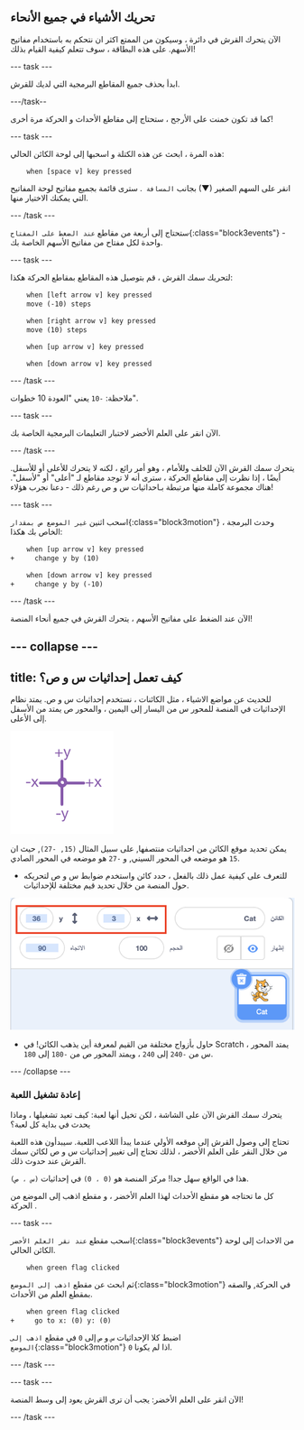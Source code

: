 ## تحريك الأشياء في جميع الأنحاء

الآن يتحرك القرش في دائرة ، وسيكون من الممتع اكثر ان نتحكم به باستخدام مفاتيح الأسهم. على هذه البطاقة ، سوف تتعلم كيفية القيام بذلك!

--- task ---

ابدأ بحذف جميع المقاطع البرمجية التي لديك للقرش.

---/task--

كما قد تكون خمنت على الأرجح ، ستحتاج إلى مقاطع الأحداث و الحركة مرة أخرى!

--- task ---

هذه المرة ، ابحث عن هذه الكتلة و اسحبها إلى لوحة الكائن الحالي:

```blocks3
    when [space v] key pressed
```

انقر على السهم الصغير (▼) بجانب `المسافة `. سترى قائمة بجميع مفاتيح لوحة المفاتيح التي يمكنك الاختيار منها.

--- /task ---

ستحتاج إلى أربعة من مقاطع ` عند الضغط على المفتاح `{:class="block3events"} - واحدة لكل مفتاح من مفاتيح الأسهم الخاصة بك.

--- task ---

لتحريك سمك القرش ، قم بتوصيل هذه المقاطع بمقاطع الحركة هكذا:

```blocks3
    when [left arrow v] key pressed
    move (-10) steps
```

```blocks3
    when [right arrow v] key pressed
    move (10) steps
```

```blocks3
    when [up arrow v] key pressed
```

```blocks3
    when [down arrow v] key pressed
```

--- /task ---

 ملاحظة: ` -10 ` يعني "العودة 10 خطوات".

--- task ---

الآن انقر على العلم الأخضر لاختبار التعليمات البرمجية الخاصة بك.

--- /task ---

يتحرك سمك القرش الآن للخلف وللأمام ، وهو أمر رائع ، لكنه لا يتحرك للأعلى أو للأسفل. أيضًا ، إذا نظرت إلى مقاطع  الحركة  ، سترى أنه لا توجد مقاطع لـ "أعلى" أو "لأسفل". هناك مجموعة كاملة منها مرتبطة بـاحداثيات  س  و  ص  رغم ذلك - دعنا نجرب هؤلاء!

--- task ---

اسحب اثنين `غير الموضع ص بمقدار`{:class="block3motion"} ، وحدث البرمجة الخاص بك هكذا:

```blocks3
    when [up arrow v] key pressed
+     change y by (10)
```

```blocks3
    when [down arrow v] key pressed
+     change y by (-10)
```

--- /task ---

الآن عند الضغط على مفاتيح الأسهم ، يتحرك القرش في جميع أنحاء المنصة!

--- collapse ---
---
title: كيف تعمل إحداثيات س و ص؟
---

للحديث عن مواضع الاشياء ، مثل الكائنات ، نستخدم إحداثيات س و ص. يمتد نظام الإحداثيات في المنصة للمحور س  من اليسار إلى اليمين ، والمحور  ص يمتد من الأسفل إلى الأعلى.

![](images/moving3.png)

يمكن تحديد موقع الكائن من احداثيات منتصفها, على سبيل المثال `(15, -27)`, حيث ان `15` هو موضعه في المحور السيني, و `-27` هو موضعه في المحور الصادي.

+ للتعرف على كيفية عمل ذلك بالفعل ، حدد كائن واستخدم ضوابط س و ص لتحريكه حول المنصة من خلال تحديد قيم مختلفة للإحداثيات.

![](images/xycoords.png)

+ حاول بأزواج مختلفة من القيم لمعرفة أين يذهب الكائن! في Scratch ، يمتد المحور س من ` -240 ` إلى ` 240 ` ، ويمتد المحور ص من ` -180 ` إلى ` 180 `.

--- /collapse ---

### إعادة تشغيل اللعبة

يتحرك سمك القرش الآن على الشاشة ، لكن تخيل أنها لعبة: كيف تعيد تشغيلها ، وماذا يحدث في بداية كل لعبة؟

تحتاج إلى وصول القرش إلى موقعه الأولي عندما يبدأ اللاعب اللعبة. سيبدأون هذه اللعبة من خلال النقر على العلم الأخضر ، لذلك تحتاج إلى تغيير إحداثيات س و ص لكائن سمك القرش عند حدوث ذلك.

هذا في الواقع سهل جدا! مركز المنصة هو ` (0 ، 0) ` في إحداثيات `(س ، ص)`.

كل ما تحتاجه هو مقطع الأحداث لهذا العلم الأخضر ، و مقطع اذهب إلى الموضع من  الحركة .

--- task ---

اسحب مقطع `عند نقر العلم الأخضر`{:class="block3events"} من الاحداث إلى لوحة الكائن الحالي.

```blocks3
    when green flag clicked
```

ثم ابحث عن مقطع `اذهب إلى الموضع`{:class="block3motion"} في الحركة, والصقه بمقطع العلم من الأحداث.

```blocks3
    when green flag clicked
+     go to x: (0) y: (0)
```

اضبط كلا الإحداثيات `س` و `ص` إلى `0` في مقطع `اذهب إلى الموضع`{:class="block3motion"} اذا لم يكونا `0`.

--- /task ---

--- task ---

الآن انقر على العلم الأخضر: يجب أن ترى القرش يعود إلى وسط المنصة!

--- /task ---